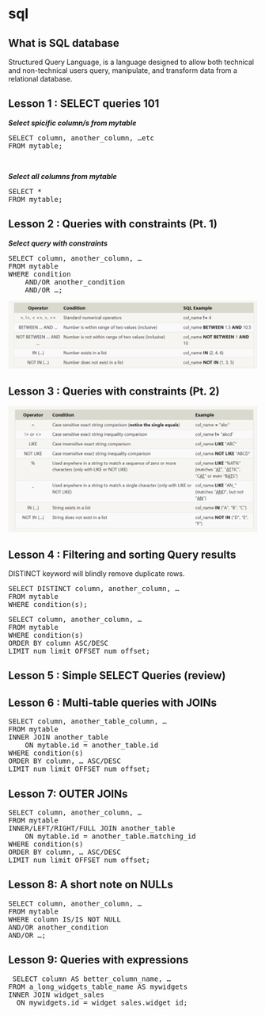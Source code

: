 # sql
## What is SQL database
Structured Query Language, is a language designed to allow both technical and non-technical users query, manipulate, and transform data from a relational database.

## Lesson 1 : SELECT queries 101

 ***Select spicific column/s from mytable*** <br>
<pre>SELECT column, another_column, …etc
FROM mytable;</pre> 
<br>

 ***Select all columns from mytable*** <br>
<pre>SELECT *
FROM mytable;  </pre> 

## Lesson 2 : Queries with constraints (Pt. 1)

***Select query with constraints***
<pre>SELECT column, another_column, …
FROM mytable
WHERE condition
    AND/OR another_condition
    AND/OR …;</pre>
![Condition Table](./assets/p1.png)

## Lesson 3 : Queries with constraints (Pt. 2)
![Condition Table](./assets/p2.png)

## Lesson 4 : Filtering and sorting Query results
DISTINCT keyword will blindly remove duplicate rows.
<pre>SELECT DISTINCT column, another_column, …
FROM mytable
WHERE condition(s);</pre>

<pre>SELECT column, another_column, …
FROM mytable
WHERE condition(s)
ORDER BY column ASC/DESC
LIMIT num_limit OFFSET num_offset;</pre>

## Lesson 5 : Simple SELECT Queries (review)

## Lesson 6 : Multi-table queries with JOINs
<pre>SELECT column, another_table_column, …
FROM mytable
INNER JOIN another_table 
    ON mytable.id = another_table.id
WHERE condition(s)
ORDER BY column, … ASC/DESC
LIMIT num_limit OFFSET num_offset;</pre>

## Lesson 7: OUTER JOINs
<pre>SELECT column, another_column, …
FROM mytable
INNER/LEFT/RIGHT/FULL JOIN another_table 
    ON mytable.id = another_table.matching_id
WHERE condition(s)
ORDER BY column, … ASC/DESC
LIMIT num_limit OFFSET num_offset;</pre>

## Lesson 8: A short note on NULLs 

<pre>SELECT column, another_column, …
FROM mytable
WHERE column IS/IS NOT NULL
AND/OR another_condition
AND/OR …;</pre>

## Lesson 9: Queries with expressions

<pre> SELECT column AS better_column_name, …
FROM a_long_widgets_table_name AS mywidgets
INNER JOIN widget_sales
  ON mywidgets.id = widget_sales.widget_id; </pre>

